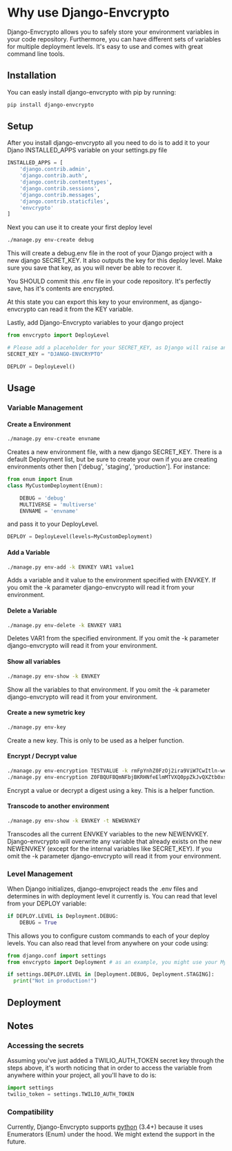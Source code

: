# Why use Django-Envcrypto

Django-Envcrypto allows you to safely store your environment variables in your code repository. Furthermore, you can have different sets of variables for multiple deployment levels. It's easy to use and comes with great command line tools.

<!-- * [Technology](#technology)
  * [Infrastructure](#infrastructure)
  * [Dependencies](#dependencies)
* [Environment setup](#setup)
  * [Setup Virtualenv](#setup-virtualenv)
  * [Install Dependencies](#install-dependencies)
  * [Setup Database](#setup-database)
  * [Setup Environment Variables](#setup-environment-variables)
* [How to run](#how-to-run)
  * [Migrations](#migrations) -->

## Installation

You can easly install django-envcrypto with pip by running:

```bash
pip install django-envcrypto
```

## Setup

After you install django-envcrypto all you need to do is to add it to your Djano INSTALLED_APPS variable on your settings.py file

```python
INSTALLED_APPS = [
    'django.contrib.admin',
    'django.contrib.auth',
    'django.contrib.contenttypes',
    'django.contrib.sessions',
    'django.contrib.messages',
    'django.contrib.staticfiles',
    'envcrypto'
]
```

Next you can use it to create your first deploy level

```bash
./manage.py env-create debug
```

This will create a debug.env file in the root of your Django project with a new django SECRET_KEY. It also outputs the key for this deploy level. Make sure you save that key, as you will never be able to recover it.

You SHOULD commit this .env file in your code repository. It's perfectly save, has it's contents are encrypted.

At this state you can export this key to your environment, as django-envcrypto can read it from the KEY variable.

Lastly, add Django-Envcrypto variables to your django project

```python
from envcrypto import DeployLevel

# Please add a placeholder for your SECRET_KEY, as Django will raise an exception if it is not defined on the settings.py file. The secret key will be replaced with a unique one for each DeployLevel automatically.
SECRET_KEY = "DJANGO-ENVCRYPTO"

DEPLOY = DeployLevel()
```

## Usage

### Variable Management

#### Create a Environment

```bash
./manage.py env-create envname
```

Creates a new environment file, with a new django SECRET_KEY. There is a default Deployment list, but be sure to create your own if you are creating environments other then ['debug', 'staging', 'production']. For instance:

```python
from enum import Enum
class MyCustomDeployment(Enum):

    DEBUG = 'debug'
    MULTIVERSE = 'multiverse'
    ENVNAME = 'envname'
```

and pass it to your DeployLevel.

```python
DEPLOY = DeployLevel(levels=MyCustomDeployment)
```

#### Add a Variable

```bash
./manage.py env-add -k ENVKEY VAR1 value1
```

Adds a variable and it value to the environment specified with ENVKEY. If you omit the -k parameter django-envcrypto will read it from your environment.

#### Delete a Variable

```bash
./manage.py env-delete -k ENVKEY VAR1
```

Deletes VAR1 from the specified environment. If you omit the -k parameter django-envcrypto will read it from your environment.

#### Show all variables

```bash
./manage.py env-show -k ENVKEY
```

Show all the variables to that environment. If you omit the -k parameter django-envcrypto will read it from your environment.

#### Create a new symetric key

```bash
./manage.py env-key
```

Create a new key. This is only to be used as a helper function.

#### Encrypt / Decrypt value

```bash
./manage.py env-encryption TESTVALUE -k rmFpYnhZ0FzOj2ira9ViW7CwItln-we8eY5yn38t1O8=
./manage.py env-encryption Z0FBQUFBQmNFbjBKRHNfeElmMTVXQ0ppZkJvQXZtb0xsYmhkVGJtLUVwRVF6eHdTU09XSnFxaVhzdzA2YUc4azlVMXdTLVNXVHBhS1ZYN1BpMGFIRE9uRjdINUkyaVk2MFE9PQ== -k rmFpYnhZ0FzOj2ira9ViW7CwItln-we8eY5yn38t1O8= -d
```

Encrypt a value or decrypt a digest using a key. This is a helper function.

#### Transcode to another environment

```bash
./manage.py env-show -k ENVKEY -t NEWENVKEY
```

Transcodes all the current ENVKEY variables to the new NEWENVKEY. Django-envcrypto will overwrite any variable that already exists on the new NEWENVKEY (except for the internal variables like SECRET_KEY). If you omit the -k parameter django-envcrypto will read it from your environment.

### Level Management

When Django initializes, django-envproject reads the .env files and determines in with deployment level it currently is. You can read that level from your DEPLOY variable:

```python
if DEPLOY.LEVEL is Deployment.DEBUG:
    DEBUG = True
```

This allows you to configure custom commands to each of your deploy levels. You can also read that level from anywhere on your code using:

```python
from django.conf import settings
from envcrypto import Deployment # as an example, you might use your MyCustomDeployment class

if settings.DEPLOY.LEVEL in [Deployment.DEBUG, Deployment.STAGING]:
  print("Not in production!")
```

## Deployment

## Notes

### Accessing the secrets

Assuming you've just added a TWILIO_AUTH_TOKEN secret key through the steps above, it's worth noticing that in order to access the variable from anywhere within your project, all you'll have to do is:

```python
import settings
twilio_token = settings.TWILIO_AUTH_TOKEN
```

### Compatibility

Currently, Django-Envcrypto supports [python](https://www.python.org/) (3.4+) because it uses Enumerators (Enum) under the hood. We might extend the support in the future.
